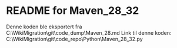 # README for Maven_28_32
Denne koden ble eksportert fra C:\WikiMigration\git\code_dump\Maven_28.md
Link til denne koden: C:\WikiMigration\git\code_repo\Python\Maven_28_32.py
